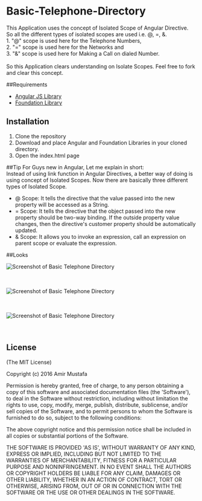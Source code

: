 # Basic-Telephone-Directory

This Application uses the concept of Isolated Scope of Angular Directive. So all the different types of isolated scopes are used  i.e. @, =, &.
<br/>1. "@" scope is used here for the Telephone Numbers,
<br/>2. "=" scope is used here for the Networks and 
<br/>3. "&" scope is used here for Making a Call on dialed Number.
<br/><br/>So this Application clears understanding on Isolate Scopes. Feel free to fork and clear this concept.

##Requirements
- [Angular JS Library](https://angularjs.org/)
- [Foundation Library](http://foundation.zurb.com/sites/download.html/)

## Installation

1. Clone the repository
2. Download and place Angular and Foundation Libraries in your cloned directory.
3. Open the index.html page

##Tip
For Guys new in Angular, Let me explain in short:<br/>
Instead of using link function in Angular Directives, a better way of doing is using concept of Isolated Scopes. Now there are basically three different types of Isolated Scope.<br/>
- @ Scope: It tells the directive that the value passed into the new property will be accessed as a String.<br/>
- = Scope: It tells the directive that the object passed into the new property should be two-way binding. If the outside property value changes, then the directive's customer property should be automatically updated.<br/>
- & Scope: It allows you to invoke an expression, call an expression on parent scope or evaluate the expression.<br/>

##Looks

![Screenshot of Basic Telephone Directory](https://cloud.githubusercontent.com/assets/15896579/20466147/73131700-af93-11e6-9a30-4f8ccb7b699c.PNG?raw=true "Screenshot of Basic Telephone Directory")
<br/><br/><br/>

![Screenshot of Basic Telephone Directory](https://cloud.githubusercontent.com/assets/15896579/20466148/7316d2a0-af93-11e6-88ad-bd9dcd48346f.PNG?raw=true "Screenshot of Basic Telephone Directory")
<br/><br/><br/>

![Screenshot of Basic Telephone Directory](https://cloud.githubusercontent.com/assets/15896579/20466149/731a93a4-af93-11e6-8ee8-55d8111233e3.PNG?raw=true "Screenshot of Basic Telephone Directory")
<br/><br/><br/>

## License

(The MIT License)

Copyright (c) 2016 Amir Mustafa

Permission is hereby granted, free of charge, to any person obtaining
a copy of this software and associated documentation files (the
'Software'), to deal in the Software without restriction, including
without limitation the rights to use, copy, modify, merge, publish,
distribute, sublicense, and/or sell copies of the Software, and to
permit persons to whom the Software is furnished to do so, subject to
the following conditions:

The above copyright notice and this permission notice shall be
included in all copies or substantial portions of the Software.

THE SOFTWARE IS PROVIDED 'AS IS', WITHOUT WARRANTY OF ANY KIND,
EXPRESS OR IMPLIED, INCLUDING BUT NOT LIMITED TO THE WARRANTIES OF
MERCHANTABILITY, FITNESS FOR A PARTICULAR PURPOSE AND NONINFRINGEMENT.
IN NO EVENT SHALL THE AUTHORS OR COPYRIGHT HOLDERS BE LIABLE FOR ANY
CLAIM, DAMAGES OR OTHER LIABILITY, WHETHER IN AN ACTION OF CONTRACT,
TORT OR OTHERWISE, ARISING FROM, OUT OF OR IN CONNECTION WITH THE
SOFTWARE OR THE USE OR OTHER DEALINGS IN THE SOFTWARE.
